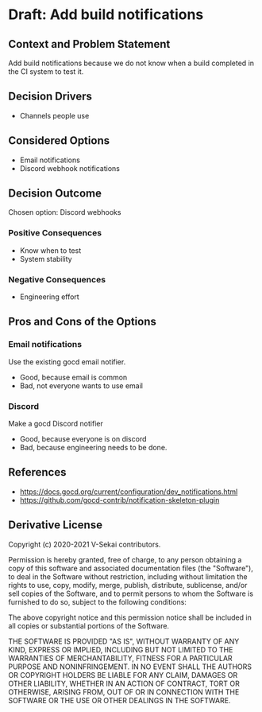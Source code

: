 # Draft: Add build notifications

## Context and Problem Statement

Add build notifications because we do not know when a build completed in the CI system to test it.

## Decision Drivers <!-- optional -->

- Channels people use

## Considered Options

- Email notifications
- Discord webhook notifications

## Decision Outcome

Chosen option: Discord webhooks

### Positive Consequences <!-- optional -->

- Know when to test
- System stability

### Negative Consequences <!-- optional -->

- Engineering effort

## Pros and Cons of the Options <!-- optional -->

### Email notifications

Use the existing gocd email notifier.

- Good, because email is common
- Bad, not everyone wants to use email

### Discord

Make a gocd Discord notifier

- Good, because everyone is on discord
- Bad, because engineering needs to be done.

## References <!-- optional -->

- <https://docs.gocd.org/current/configuration/dev_notifications.html>
- <https://github.com/gocd-contrib/notification-skeleton-plugin>

## Derivative License

Copyright (c) 2020-2021 V-Sekai contributors.

Permission is hereby granted, free of charge, to any person obtaining a copy
of this software and associated documentation files (the "Software"), to deal
in the Software without restriction, including without limitation the rights
to use, copy, modify, merge, publish, distribute, sublicense, and/or sell
copies of the Software, and to permit persons to whom the Software is
furnished to do so, subject to the following conditions:

The above copyright notice and this permission notice shall be included in all
copies or substantial portions of the Software.

THE SOFTWARE IS PROVIDED "AS IS", WITHOUT WARRANTY OF ANY KIND, EXPRESS OR
IMPLIED, INCLUDING BUT NOT LIMITED TO THE WARRANTIES OF MERCHANTABILITY,
FITNESS FOR A PARTICULAR PURPOSE AND NONINFRINGEMENT. IN NO EVENT SHALL THE
AUTHORS OR COPYRIGHT HOLDERS BE LIABLE FOR ANY CLAIM, DAMAGES OR OTHER
LIABILITY, WHETHER IN AN ACTION OF CONTRACT, TORT OR OTHERWISE, ARISING FROM,
OUT OF OR IN CONNECTION WITH THE SOFTWARE OR THE USE OR OTHER DEALINGS IN THE
SOFTWARE.
